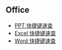 ## Office
- [PPT 快捷键速查](https://zhuanlan.zhihu.com/p/381416535)
- [Excel 快捷键速查](https://zhuanlan.zhihu.com/p/354539902)
- [Word 快捷键速查](https://zhuanlan.zhihu.com/p/354539580)
